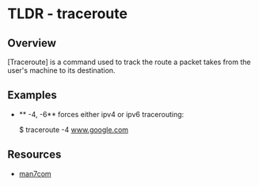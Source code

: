 TLDR - traceroute
==========

Overview
--------

[Traceroute] is a command used to track the route a packet takes from the user's 
machine to its destination.

Examples
--------

- ** -4, -6** forces either ipv4 or ipv6 tracerouting:
    
    $ traceroute -4 www.google.com

Resources
---------

- [man7com](http://man7.org/linux/man-pages/man8/traceroute.8.html)
